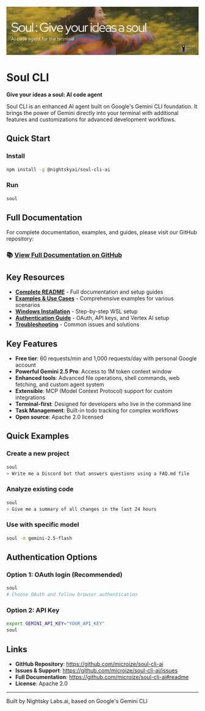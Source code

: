 ![Soul CLI](https://raw.githubusercontent.com/microize/soul-cli-ai/main/assets/cover.png)

# Soul CLI

**Give your ideas a soul: AI code agent**

Soul CLI is an enhanced AI agent built on Google's Gemini CLI foundation. It brings the power of Gemini directly into your terminal with additional features and customizations for advanced development workflows.

## Quick Start

### Install
```bash
npm install -g @nightskyai/soul-cli-ai
```

### Run
```bash
soul
```

## Full Documentation

For complete documentation, examples, and guides, please visit our GitHub repository:

### 📚 **[View Full Documentation on GitHub](https://github.com/microize/soul-cli-ai)**

## Key Resources

- **[Complete README](https://github.com/microize/soul-cli-ai#readme)** - Full documentation and setup guides
- **[Examples & Use Cases](https://github.com/microize/soul-cli-ai/blob/main/EXAMPLES.md)** - Comprehensive examples for various scenarios
- **[Windows Installation](https://github.com/microize/soul-cli-ai/blob/main/docs/windows-installation.md)** - Step-by-step WSL setup
- **[Authentication Guide](https://github.com/microize/soul-cli-ai/blob/main/docs/cli/authentication.md)** - OAuth, API keys, and Vertex AI setup
- **[Troubleshooting](https://github.com/microize/soul-cli-ai/blob/main/docs/troubleshooting.md)** - Common issues and solutions

## Key Features

- **Free tier**: 60 requests/min and 1,000 requests/day with personal Google account
- **Powerful Gemini 2.5 Pro**: Access to 1M token context window
- **Enhanced tools**: Advanced file operations, shell commands, web fetching, and custom agent system
- **Extensible**: MCP (Model Context Protocol) support for custom integrations
- **Terminal-first**: Designed for developers who live in the command line
- **Task Management**: Built-in todo tracking for complex workflows
- **Open source**: Apache 2.0 licensed

## Quick Examples

### Create a new project
```bash
soul
> Write me a Discord bot that answers questions using a FAQ.md file
```

### Analyze existing code
```bash
soul
> Give me a summary of all changes in the last 24 hours
```

### Use with specific model
```bash
soul -m gemini-2.5-flash
```

## Authentication Options

### Option 1: OAuth login (Recommended)
```bash
soul
# Choose OAuth and follow browser authentication
```

### Option 2: API Key
```bash
export GEMINI_API_KEY="YOUR_API_KEY"
soul
```

## Links

- **GitHub Repository**: https://github.com/microize/soul-cli-ai
- **Issues & Support**: https://github.com/microize/soul-cli-ai/issues
- **Full Documentation**: https://github.com/microize/soul-cli-ai#readme
- **License**: Apache 2.0

---

Built by Nightsky Labs.ai, based on Google's Gemini CLI
